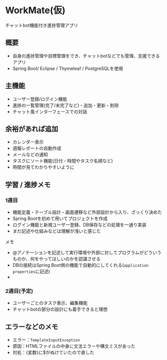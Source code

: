 # WorkMate(仮)
チャットbot機能付き進捗管理アプリ  

## 概要
- 自身の進捗管理や目標管理をでき、チャットbotなどでも管理、支援できるアプリ  
- Spring Boot/ Eclipse / Thymeleaf / PostgreSQLを使用

## 主機能
- ユーザー登録/ログイン機能  
- 進捗の一覧管理(完了/未完了など)・追加・更新・削除  
- チャット風インターフェースでの対話  

## 余裕があれば追加  
- カレンダー表示  
- 週報レポートの自動作成  
- メールなどの通知  
- タスクにソート機能(日付・時間やタスク名順など)
- 時間が見てわかりやすいように

## 学習 / 進捗メモ  

### 1週目  
- 機能定義・テーブル設計・画面遷移など外部設計から入り、ざっくり決めた
- Spring Bootを初めて用いてプロジェクトを作成
- ログイン機能と新規ユーザー登録、DB保存などの処理を一通り実装
- まだ記述や仕組みなどは理解が浅いと感じた

メモ
- @アノテーションを記述して実行環境や外部に対してプログラムがどういうものか、何をやってほしいのかを認識させる
- DBの接続はSpring Boot側の機能で自動的にしてくれる(`application properties`に記述)
- 

### 2週目(予定)  
- ユーザーごとのタスク表示、編集機能  
- チャットbotの部分の設計にも着手できると理想  

## エラーなどのメモ  
- エラー：`TemplateInputException`  
- 原因：HTMLファイルの中身に文法エラーや構文ミスがあった  
- 対処：{変数}に$がぬけていたので直した  



